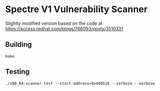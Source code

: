 # Spectre V1 Vulnerability Scanner

Slightly modified version based on the code at https://access.redhat.com/blogs/766093/posts/3510331

## Building

`make`

## Testing

`./x86_64-scanner test --start-address=0x400526 --verbose --verbose`
